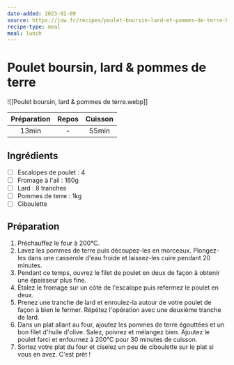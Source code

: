 ```yaml
---
date-added: 2023-02-09
source: https://jow.fr/recipes/poulet-boursin-lard-et-pommes-de-terre-8mloh3c9m6rklxmz0whm
recipe-type: meal
meal: lunch
---
```


# Poulet boursin, lard & pommes de terre

![[Poulet boursin, lard & pommes de terre.webp]]

| Préparation | Repos | Cuisson |
|:-----------:|:-----:|:-------:|
|    13min    |   -   |  55min  |

## Ingrédients

- [ ] Escalopes de poulet : 4
- [ ] Fromage à l'ail : 160g
- [ ] Lard : 8 tranches
- [ ] Pommes de terre : 1kg
- [ ] Ciboulette

## Préparation

1. Préchauffez le four à 200°C.
2. Lavez les pommes de terre puis découpez-les en morceaux. Plongez-les dans une casserole d'eau froide et laissez-les cuire pendant 20 minutes.
3. Pendant ce temps, ouvrez le filet de poulet en deux de façon à obtenir une épaisseur plus fine.
4. Étalez le fromage sur un côté de l'escalope puis refermez le poulet en deux.
5. Prenez une tranche de lard et enroulez-la autour de votre poulet de façon à bien le fermer. Répétez l'opération avec une deuxième tranche de lard.
6. Dans un plat allant au four, ajoutez les pommes de terre égouttées et un bon filet d'huile d'olive. Salez, poivrez et mélangez bien. Ajoutez le poulet farci et enfournez à 200°C pour 30 minutes de cuisson.
7. Sortez votre plat du four et ciselez un peu de ciboulette sur le plat si vous en avez. C'est prêt !
